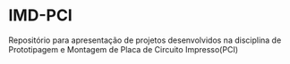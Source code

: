 # IMD-PCI
 Repositório para apresentação de projetos desenvolvidos na disciplina de Prototipagem e Montagem de Placa de Circuito Impresso(PCI)

